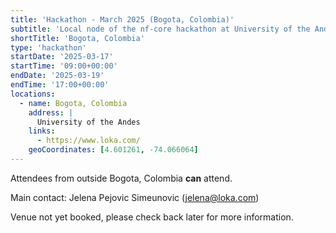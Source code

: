 ```yaml
---
title: 'Hackathon - March 2025 (Bogota, Colombia)'
subtitle: 'Local node of the nf-core hackathon at University of the Andes, Colombia'
shortTitle: 'Bogota, Colombia'
type: 'hackathon'
startDate: '2025-03-17'
startTime: '09:00+00:00'
endDate: '2025-03-19'
endTime: '17:00+00:00'
locations:
  - name: Bogota, Colombia
    address: |
      University of the Andes
    links:
      - https://www.loka.com/
    geoCoordinates: [4.601261, -74.066064]
---
```


Attendees from outside Bogota, Colombia **can** attend.

Main contact: Jelena Pejovic Simeunovic ([jelena@loka.com](mailto:jelena@loka.com))

Venue not yet booked, please check back later for more information.
